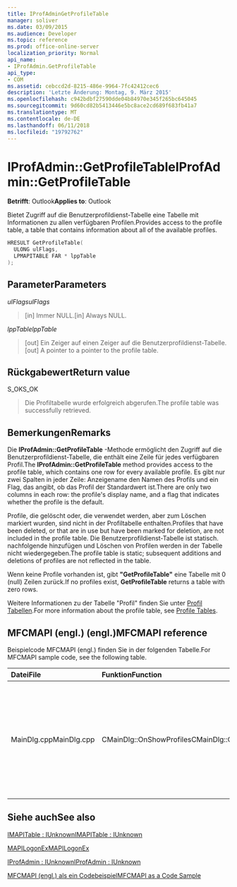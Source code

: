 ```yaml
---
title: IProfAdminGetProfileTable
manager: soliver
ms.date: 03/09/2015
ms.audience: Developer
ms.topic: reference
ms.prod: office-online-server
localization_priority: Normal
api_name:
- IProfAdmin.GetProfileTable
api_type:
- COM
ms.assetid: cebccd2d-8215-486e-9964-7fc42412cec6
description: 'Letzte Änderung: Montag, 9. März 2015'
ms.openlocfilehash: c942bdbf27590dde04b84970e345f265bc645045
ms.sourcegitcommit: 9d60cd82b5413446e5bc8ace2cd689f683fb41a7
ms.translationtype: MT
ms.contentlocale: de-DE
ms.lasthandoff: 06/11/2018
ms.locfileid: "19792762"
---
```

# <a name="iprofadmingetprofiletable"></a><span data-ttu-id="401b7-103">IProfAdmin::GetProfileTable</span><span class="sxs-lookup"><span data-stu-id="401b7-103">IProfAdmin::GetProfileTable</span></span>

  
  
<span data-ttu-id="401b7-104">**Betrifft**: Outlook</span><span class="sxs-lookup"><span data-stu-id="401b7-104">**Applies to**: Outlook</span></span> 
  
<span data-ttu-id="401b7-105">Bietet Zugriff auf die Benutzerprofildienst-Tabelle eine Tabelle mit Informationen zu allen verfügbaren Profilen.</span><span class="sxs-lookup"><span data-stu-id="401b7-105">Provides access to the profile table, a table that contains information about all of the available profiles.</span></span>
  
```cpp
HRESULT GetProfileTable(
  ULONG ulFlags,
  LPMAPITABLE FAR * lppTable
);
```

## <a name="parameters"></a><span data-ttu-id="401b7-106">Parameter</span><span class="sxs-lookup"><span data-stu-id="401b7-106">Parameters</span></span>

 <span data-ttu-id="401b7-107">_ulFlags_</span><span class="sxs-lookup"><span data-stu-id="401b7-107">_ulFlags_</span></span>
  
> <span data-ttu-id="401b7-108">[in] Immer NULL.</span><span class="sxs-lookup"><span data-stu-id="401b7-108">[in] Always NULL.</span></span>
    
 <span data-ttu-id="401b7-109">_lppTable_</span><span class="sxs-lookup"><span data-stu-id="401b7-109">_lppTable_</span></span>
  
> <span data-ttu-id="401b7-110">[out] Ein Zeiger auf einen Zeiger auf die Benutzerprofildienst-Tabelle.</span><span class="sxs-lookup"><span data-stu-id="401b7-110">[out] A pointer to a pointer to the profile table.</span></span>
    
## <a name="return-value"></a><span data-ttu-id="401b7-111">Rückgabewert</span><span class="sxs-lookup"><span data-stu-id="401b7-111">Return value</span></span>

<span data-ttu-id="401b7-112">S_OK</span><span class="sxs-lookup"><span data-stu-id="401b7-112">S_OK</span></span> 
  
> <span data-ttu-id="401b7-113">Die Profiltabelle wurde erfolgreich abgerufen.</span><span class="sxs-lookup"><span data-stu-id="401b7-113">The profile table was successfully retrieved.</span></span>
    
## <a name="remarks"></a><span data-ttu-id="401b7-114">Bemerkungen</span><span class="sxs-lookup"><span data-stu-id="401b7-114">Remarks</span></span>

<span data-ttu-id="401b7-115">Die **IProfAdmin::GetProfileTable** -Methode ermöglicht den Zugriff auf die Benutzerprofildienst-Tabelle, die enthält eine Zeile für jedes verfügbaren Profil.</span><span class="sxs-lookup"><span data-stu-id="401b7-115">The **IProfAdmin::GetProfileTable** method provides access to the profile table, which contains one row for every available profile.</span></span> <span data-ttu-id="401b7-116">Es gibt nur zwei Spalten in jeder Zeile: Anzeigename den Namen des Profils und ein Flag, das angibt, ob das Profil der Standardwert ist.</span><span class="sxs-lookup"><span data-stu-id="401b7-116">There are only two columns in each row: the profile's display name, and a flag that indicates whether the profile is the default.</span></span> 
  
<span data-ttu-id="401b7-117">Profile, die gelöscht oder, die verwendet werden, aber zum Löschen markiert wurden, sind nicht in der Profiltabelle enthalten.</span><span class="sxs-lookup"><span data-stu-id="401b7-117">Profiles that have been deleted, or that are in use but have been marked for deletion, are not included in the profile table.</span></span> <span data-ttu-id="401b7-118">Die Benutzerprofildienst-Tabelle ist statisch. nachfolgende hinzufügen und Löschen von Profilen werden in der Tabelle nicht wiedergegeben.</span><span class="sxs-lookup"><span data-stu-id="401b7-118">The profile table is static; subsequent additions and deletions of profiles are not reflected in the table.</span></span> 
  
<span data-ttu-id="401b7-119">Wenn keine Profile vorhanden ist, gibt **"GetProfileTable"** eine Tabelle mit 0 (null) Zeilen zurück.</span><span class="sxs-lookup"><span data-stu-id="401b7-119">If no profiles exist, **GetProfileTable** returns a table with zero rows.</span></span> 
  
<span data-ttu-id="401b7-120">Weitere Informationen zu der Tabelle "Profil" finden Sie unter [Profil Tabellen](profile-tables.md).</span><span class="sxs-lookup"><span data-stu-id="401b7-120">For more information about the profile table, see [Profile Tables](profile-tables.md).</span></span> 
  
## <a name="mfcmapi-reference"></a><span data-ttu-id="401b7-121">MFCMAPI (engl.) (engl.)</span><span class="sxs-lookup"><span data-stu-id="401b7-121">MFCMAPI reference</span></span>

<span data-ttu-id="401b7-122">Beispielcode MFCMAPI (engl.) finden Sie in der folgenden Tabelle.</span><span class="sxs-lookup"><span data-stu-id="401b7-122">For MFCMAPI sample code, see the following table.</span></span>
  
|<span data-ttu-id="401b7-123">**Datei**</span><span class="sxs-lookup"><span data-stu-id="401b7-123">**File**</span></span>|<span data-ttu-id="401b7-124">**Funktion**</span><span class="sxs-lookup"><span data-stu-id="401b7-124">**Function**</span></span>|<span data-ttu-id="401b7-125">**Comment**</span><span class="sxs-lookup"><span data-stu-id="401b7-125">**Comment**</span></span>|
|:-----|:-----|:-----|
|<span data-ttu-id="401b7-126">MainDlg.cpp</span><span class="sxs-lookup"><span data-stu-id="401b7-126">MainDlg.cpp</span></span>  <br/> |<span data-ttu-id="401b7-127">CMainDlg::OnShowProfiles</span><span class="sxs-lookup"><span data-stu-id="401b7-127">CMainDlg::OnShowProfiles</span></span>  <br/> |<span data-ttu-id="401b7-128">MFCMAPI (engl.) verwendet die **IProfAdmin::GetProfileTable** -Methode zum Abrufen der Benutzerprofildienst-Tabelle in ein neues Dialogfeld angezeigt.</span><span class="sxs-lookup"><span data-stu-id="401b7-128">MFCMAPI uses the **IProfAdmin::GetProfileTable** method to get the profile table to display in a new dialog box.</span></span>  <br/> |
   
## <a name="see-also"></a><span data-ttu-id="401b7-129">Siehe auch</span><span class="sxs-lookup"><span data-stu-id="401b7-129">See also</span></span>



[<span data-ttu-id="401b7-130">IMAPITable : IUnknown</span><span class="sxs-lookup"><span data-stu-id="401b7-130">IMAPITable : IUnknown</span></span>](imapitableiunknown.md)
  
[<span data-ttu-id="401b7-131">MAPILogonEx</span><span class="sxs-lookup"><span data-stu-id="401b7-131">MAPILogonEx</span></span>](mapilogonex.md)
  
[<span data-ttu-id="401b7-132">IProfAdmin : IUnknown</span><span class="sxs-lookup"><span data-stu-id="401b7-132">IProfAdmin : IUnknown</span></span>](iprofadminiunknown.md)


[<span data-ttu-id="401b7-133">MFCMAPI (engl.) als ein Codebeispiel</span><span class="sxs-lookup"><span data-stu-id="401b7-133">MFCMAPI as a Code Sample</span></span>](mfcmapi-as-a-code-sample.md)


